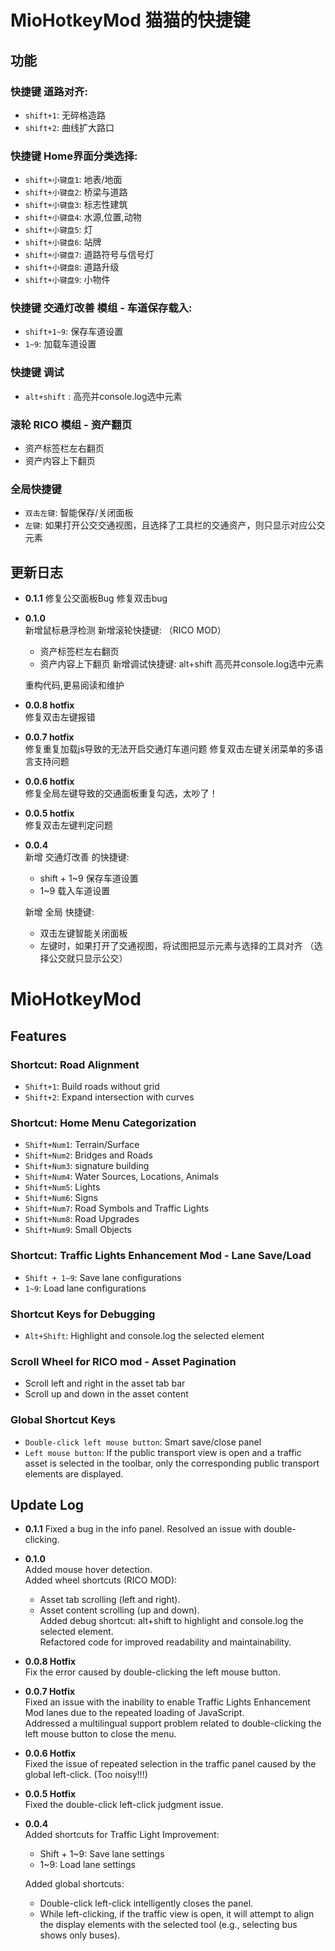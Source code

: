 # MioHotkeyMod 猫猫的快捷键

## 功能
### 快捷键 道路对齐:​  
* `shift+1`: 无碎格造路  
* `shift+2`: 曲线扩大路口  

### 快捷键 Home界面分类选择:​  
* `shift+小键盘1`: 地表/地面  
* `shift+小键盘2`: 桥梁与道路  
* `shift+小键盘3`: 标志性建筑
* `shift+小键盘4`: 水源,位置,动物  
* `shift+小键盘5`: 灯  
* `shift+小键盘6`: 站牌  
* `shift+小键盘7`: 道路符号与信号灯  
* `shift+小键盘8`: 道路升级  
* `shift+小键盘9`: 小物件  
  
### 快捷键 交通灯改善 模组 - 车道保存载入:
* `shift+1~9`: 保存车道设置
* `1~9`: 加载车道设置  
  
### 快捷键 调试
* `alt+shift` : 高亮并console.log选中元素

### 滚轮 RICO 模组 - 资产翻页
* 资产标签栏左右翻页
* 资产内容上下翻页

### 全局快捷键
* `双击左键`: 智能保存/关闭面板
* `左键`: 如果打开公交交通视图，且选择了工具栏的交通资产，则只显示对应公交元素

## 更新日志
* **0.1.1**
  修复公交面板Bug
  修复双击bug

* **0.1.0**  
  新增鼠标悬浮检测
  新增滚轮快捷键: （RICO MOD）
    - 资产标签栏左右翻页
	- 资产内容上下翻页
  新增调试快捷键: alt+shift 高亮并console.log选中元素

  重构代码,更易阅读和维护

* **0.0.8 hotfix**   
  修复双击左键报错

* **0.0.7 hotfix**  
  修复重复加载js导致的无法开启交通灯车道问题
  修复双击左键关闭菜单的多语言支持问题

* **0.0.6 hotfix**  
  修复全局左键导致的交通面板重复勾选，太吵了！

* **0.0.5 hotfix**  
  修复双击左键判定问题

* **0.0.4**  
  新增 交通灯改善 的快捷键:
  - shift + 1~9 保存车道设置
  - 1~9 载入车道设置

  新增 全局 快捷键:
  - 双击左键智能关闭面板
  - 左键时，如果打开了交通视图，将试图把显示元素与选择的工具对齐 （选择公交就只显示公交）  

# MioHotkeyMod
## Features
### Shortcut: Road Alignment  
* `Shift+1`: Build roads without grid
* `Shift+2`: Expand intersection with curves  
### Shortcut: Home Menu Categorization  
* `Shift+Num1`: Terrain/Surface
* `Shift+Num2`: Bridges and Roads
* `Shift+Num3`: signature building
* `Shift+Num4`: Water Sources, Locations, Animals
* `Shift+Num5`: Lights
* `Shift+Num6`: Signs
* `Shift+Num7`: Road Symbols and Traffic Lights
* `Shift+Num8`: Road Upgrades
* `Shift+Num9`: Small Objects  

### Shortcut: Traffic Lights Enhancement Mod - Lane Save/Load
* `Shift + 1~9`: Save lane configurations
* `1~9`: Load lane configurations

### Shortcut Keys for Debugging
* `Alt+Shift`: Highlight and console.log the selected element

### Scroll Wheel for RICO mod - Asset Pagination
* Scroll left and right in the asset tab bar
* Scroll up and down in the asset content


### Global Shortcut Keys
* `Double-click left mouse button`: Smart save/close panel
* `Left mouse button`: If the public transport view is open and a traffic asset is selected in the toolbar, only the corresponding public transport elements are displayed.

## Update Log

* **0.1.1**
   Fixed a bug in the info panel.
   Resolved an issue with double-clicking.

* **0.1.0**  
  Added mouse hover detection.  
  Added wheel shortcuts (RICO MOD):  
    - Asset tab scrolling (left and right).  
    - Asset content scrolling (up and down).  
  Added debug shortcut: alt+shift to highlight and console.log the selected element.  
  Refactored code for improved readability and maintainability.

* **0.0.8 Hotfix**   
  Fix the error caused by double-clicking the left mouse button.  
  
* **0.0.7 Hotfix**  
  Fixed an issue with the inability to enable Traffic Lights Enhancement Mod lanes due to the repeated loading of JavaScript.  
  Addressed a multilingual support problem related to double-clicking the left mouse button to close the menu.

* **0.0.6 Hotfix**  
  Fixed the issue of repeated selection in the traffic panel caused by the global left-click. (Too noisy!!!)

* **0.0.5 Hotfix**  
  Fixed the double-click left-click judgment issue.

* **0.0.4**  
  Added shortcuts for Traffic Light Improvement:
  - Shift + 1~9: Save lane settings
  - 1~9: Load lane settings

  Added global shortcuts:
  - Double-click left-click intelligently closes the panel.
  - While left-clicking, if the traffic view is open, it will attempt to align the display elements with the selected tool (e.g., selecting bus shows only buses).

